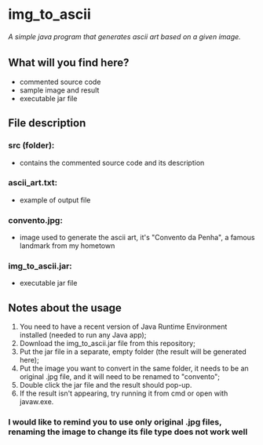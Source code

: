 # img_to_ascii
###### _A simple java program that generates ascii art based on a given image._

## What will you find here?
- commented source code
- sample image and result
- executable jar file

## File description
### src (folder):
- contains the commented source code and its description
### ascii_art.txt: 
- example of output file
### convento.jpg:
- image used to generate the ascii art, it's "Convento da Penha", a famous landmark from my hometown
### img_to_ascii.jar:
- executable jar file

## Notes about the usage
1. You need to have a recent version of Java Runtime Environment installed (needed to run any Java app);
2. Download the img_to_ascii.jar file from this repository;
3. Put the jar file in a separate, empty folder (the result will be generated here);
4. Put the image you want to convert in the same folder, it needs to be an original .jpg file, and it will need to be renamed to "convento";
5. Double click the jar file and the result should pop-up.
6. If the result isn't appearing, try running it from cmd or open with javaw.exe.

### I would like to remind you to use only original .jpg files, renaming the image to change its file type does not work well
